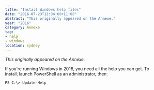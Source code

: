 ```yaml
---
title: "Install Windows help files"
date: "2016-07-23T12:04:00+11:00"
abstract: "This originally appeared on the Annexe."
year: "2016"
category: Annexe
tag:
- help
- windows
location: sydney
---
```

*This originally appeared on the Annexe.*

If you're running Windows in 2016, you need all the help you can get. To install, launch PowerShell as an administrator, then:

    PS C:\> Update-Help

